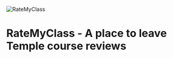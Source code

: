 ![RateMyClass](https://raw.githubusercontent.com/RateMyClassTU/RateMyClass/main/RateMyClassLogo.png?token=AFBXMKWUFGHNZFGOQUWPDBK7V5WVQ)

# RateMyClass - A place to leave Temple course reviews